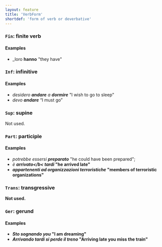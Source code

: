 ```yaml
---
layout: feature
title: 'VerbForm'
shortdef: 'form of verb or deverbative'
---
```


### `Fin`: finite verb

#### Examples

* _loro <b>hanno</b> "they have"

### `Inf`: infinitive

#### Examples

* _desidero <b>andare</b> a <b>dormire</b>_ "I wish to go to sleep"
* _devo <b>andare</b>_ “I must go”

### `Sup`: supine

Not used.

### `Part`: participle

#### Examples

* _potrebbe essersi <b>preparato</b>_ "he could have been prepared";
* _è <b>arrivato</b< tardi_ "he arrived late"
* _<b>appartenenti</b> ad organizzazioni terroristiche_ "members of terroristic organizations"


### `Trans`: transgressive

Not used.

### `Ger`: gerund

#### Examples

* _Sto <b>sognando</b> you_ "I am dreaming"
* _Arrivando tardi si perde il treno_ "Arriving late you miss the train"
